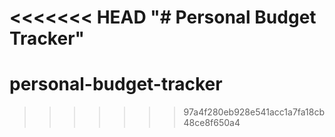 <<<<<<< HEAD
"# Personal Budget Tracker" 
=======
# personal-budget-tracker
>>>>>>> 97a4f280eb928e541acc1a7fa18cb48ce8f650a4
